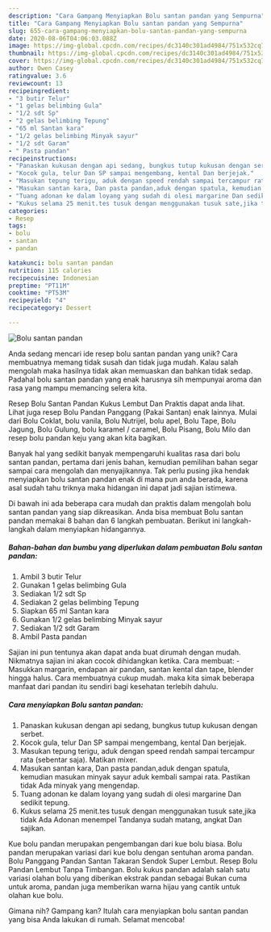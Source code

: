 ```yaml
---
description: "Cara Gampang Menyiapkan Bolu santan pandan yang Sempurna"
title: "Cara Gampang Menyiapkan Bolu santan pandan yang Sempurna"
slug: 655-cara-gampang-menyiapkan-bolu-santan-pandan-yang-sempurna
date: 2020-08-06T04:06:03.088Z
image: https://img-global.cpcdn.com/recipes/dc3140c301ad4984/751x532cq70/bolu-santan-pandan-foto-resep-utama.jpg
thumbnail: https://img-global.cpcdn.com/recipes/dc3140c301ad4984/751x532cq70/bolu-santan-pandan-foto-resep-utama.jpg
cover: https://img-global.cpcdn.com/recipes/dc3140c301ad4984/751x532cq70/bolu-santan-pandan-foto-resep-utama.jpg
author: Owen Casey
ratingvalue: 3.6
reviewcount: 13
recipeingredient:
- "3 butir Telur"
- "1 gelas belimbing Gula"
- "1/2 sdt Sp"
- "2 gelas belimbing Tepung"
- "65 ml Santan kara"
- "1/2 gelas belimbing Minyak sayur"
- "1/2 sdt Garam"
- " Pasta pandan"
recipeinstructions:
- "Panaskan kukusan dengan api sedang, bungkus tutup kukusan dengan serbet."
- "Kocok gula, telur Dan SP sampai mengembang, kental Dan berjejak."
- "Masukan tepung terigu, aduk dengan speed rendah sampai tercampur rata (sebentar saja). Matikan mixer."
- "Masukan santan kara, Dan pasta pandan,aduk dengan spatula, kemudian masukan minyak sayur aduk kembali sampai rata. Pastikan tidak Ada minyak yang mengendap."
- "Tuang adonan ke dalam loyang yang sudah di olesi margarine Dan sedikit tepung."
- "Kukus selama 25 menit.tes tusuk dengan menggunakan tusuk sate,jika tidak Ada Adonan menempel Tandanya sudah matang, angkat Dan sajikan."
categories:
- Resep
tags:
- bolu
- santan
- pandan

katakunci: bolu santan pandan 
nutrition: 115 calories
recipecuisine: Indonesian
preptime: "PT11M"
cooktime: "PT53M"
recipeyield: "4"
recipecategory: Dessert

---
```



![Bolu santan pandan](https://img-global.cpcdn.com/recipes/dc3140c301ad4984/751x532cq70/bolu-santan-pandan-foto-resep-utama.jpg)

Anda sedang mencari ide resep bolu santan pandan yang unik? Cara membuatnya memang tidak susah dan tidak juga mudah. Kalau salah mengolah maka hasilnya tidak akan memuaskan dan bahkan tidak sedap. Padahal bolu santan pandan yang enak harusnya sih mempunyai aroma dan rasa yang mampu memancing selera kita.

Resep Bolu Santan Pandan Kukus Lembut Dan Praktis dapat anda lihat. Lihat juga resep Bolu Pandan Panggang (Pakai Santan) enak lainnya. Mulai dari Bolu Coklat, bolu vanila, Bolu Nutrijel, bolu apel, Bolu Tape, Bolu Jagung, Bolu Gulung, bolu karamel / caramel, Bolu Pisang, Bolu Milo dan resep bolu pandan keju yang akan kita bagikan.

Banyak hal yang sedikit banyak mempengaruhi kualitas rasa dari bolu santan pandan, pertama dari jenis bahan, kemudian pemilihan bahan segar sampai cara mengolah dan menyajikannya. Tak perlu pusing jika hendak menyiapkan bolu santan pandan enak di mana pun anda berada, karena asal sudah tahu triknya maka hidangan ini dapat jadi sajian istimewa.


Di bawah ini ada beberapa cara mudah dan praktis dalam mengolah bolu santan pandan yang siap dikreasikan. Anda bisa membuat Bolu santan pandan memakai 8 bahan dan 6 langkah pembuatan. Berikut ini langkah-langkah dalam menyiapkan hidangannya.

<!--inarticleads1-->

##### Bahan-bahan dan bumbu yang diperlukan dalam pembuatan Bolu santan pandan:

1. Ambil 3 butir Telur
1. Gunakan 1 gelas belimbing Gula
1. Sediakan 1/2 sdt Sp
1. Sediakan 2 gelas belimbing Tepung
1. Siapkan 65 ml Santan kara
1. Gunakan 1/2 gelas belimbing Minyak sayur
1. Sediakan 1/2 sdt Garam
1. Ambil  Pasta pandan


Sajian ini pun tentunya akan dapat anda buat dirumah dengan mudah. Nikmatnya sajian ini akan cocok dihidangkan ketika. Cara membuat: - Masukkan margarin, endapan air pandan, santan kental dan tape, blender hingga halus. Cara membuatnya cukup mudah. maka kita simak beberapa manfaat dari pandan itu sendiri bagi kesehatan terlebih dahulu. 

<!--inarticleads2-->

##### Cara menyiapkan Bolu santan pandan:

1. Panaskan kukusan dengan api sedang, bungkus tutup kukusan dengan serbet.
1. Kocok gula, telur Dan SP sampai mengembang, kental Dan berjejak.
1. Masukan tepung terigu, aduk dengan speed rendah sampai tercampur rata (sebentar saja). Matikan mixer.
1. Masukan santan kara, Dan pasta pandan,aduk dengan spatula, kemudian masukan minyak sayur aduk kembali sampai rata. Pastikan tidak Ada minyak yang mengendap.
1. Tuang adonan ke dalam loyang yang sudah di olesi margarine Dan sedikit tepung.
1. Kukus selama 25 menit.tes tusuk dengan menggunakan tusuk sate,jika tidak Ada Adonan menempel Tandanya sudah matang, angkat Dan sajikan.


Kue bolu pandan merupakan pengembangan dari kue bolu biasa. Bolu pandan merupakan variasi dari kue bolu dengan sentuhan aroma pandan. Bolu Panggang Pandan Santan Takaran Sendok Super Lembut. Resep Bolu Pandan Lembut Tanpa Timbangan. Bolu kukus pandan adalah salah satu variasi olahan bolu yang diberikan ekstrak pandan sebagai Bukan cuma untuk aroma, pandan juga memberikan warna hijau yang cantik untuk olahan kue bolu. 

Gimana nih? Gampang kan? Itulah cara menyiapkan bolu santan pandan yang bisa Anda lakukan di rumah. Selamat mencoba!
